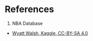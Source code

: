 # References

1. NBA Database
  - [Wyatt Walsh, Kaggle, CC-BY-SA 4.0](https://www.kaggle.com/datasets/wyattowalsh/basketball)

